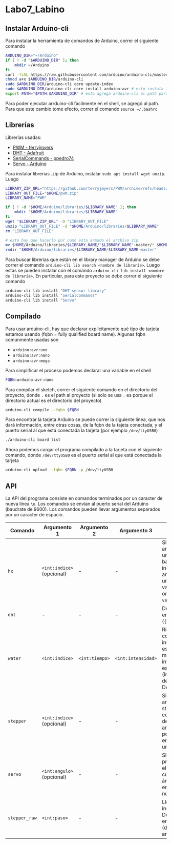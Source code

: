 # Labo7_Labino

## Instalar Arduino-cli

Para instalar la herramienta de comandos de Arduino, correr el siguiente comando

```bash
ARDUINO_DIR="~/Arduino"
if [ ! -d "$ARDUINO_DIR" ]; then
    mkdir ~/Arduino
fi
curl -fsSL https://raw.githubusercontent.com/arduino/arduino-cli/master/install.sh | BINDIR=$ARDUINO_DIR sh
chmod a+x $ARDUINO_DIR/arduino-cli
sudo $ARDUINO_DIR/arduino-cli core update-index
sudo $ARDUINO_DIR/arduino-cli core install arduino:avr # esto instala las toolchains para las tarjetas arduino avr
export PATH="$PATH:$ARDUINO_DIR" # esto agrega arduino-cli al path para poder llamarlo con el comando arduino-cli
```

Para poder ejecutar arrduino-cli facilmente en el shell, se agregó al path. Para que este cambio tome efecto, correr el comando ```source ~/.bashrc```

## Librerías

Librerías usadas:
- [PWM - terryjmyers](https://github.com/terryjmyers/PWM)
- [DHT - Adafruit](https://github.com/adafruit/DHT-sensor-library)
- [SerialCommands - ppedro74](https://github.com/ppedro74/Arduino-SerialCommands)
- [Servo - Arduino](https://github.com/arduino-libraries/Servo)

Para instalar librerias .zip de Arduino, instalar ```sudo apt install wget unzip```. Luego

```bash
LIBRARY_ZIP_URL="https://github.com/terryjmyers/PWM/archive/refs/heads/master.zip"
LIBRARY_OUT_FILE="$HOME/pwm.zip"
LIBRARY_NAME="PWM"

if [ ! -d "$HOME/Arduino/libraries/$LIBRARY_NAME" ]; then
    mkdir "$HOME/Arduino/libraries/$LIBRARY_NAME"
fi
wget "$LIBRARY_ZIP_URL" -O "LIBRARY_OUT_FILE"
unzip "LIBRARY_OUT_FILE" -d "$HOME/Arduino/libraries/$LIBRARY_NAME"
rm "LIBRARY_OUT_FILE"

# esto hay que hacerlo por como esta armado el archivo zip
mv $HOME/Arduino/libraries/$LIBRARY_NAME/"$LIBRARY_NAME"-master/* $HOME/Arduino/libraries/"$LIBRARY_NAME"
rmdir "$HOME/Arduino/libraries/$LIBRARY_NAME/$LIBRARY_NAME-master"
```

Para buscar librerías que están en el library manager de Arduino se debe correr el comando ```arduino-cli lib search <nombre de libraría>```. Luego estas se pueden instalar con el comando ```arduino-cli lib install <nombre de libraría>```. En particular, para este proyecto se debe correr el siguiente comando

```bash
arduino-cli lib install "DHT sensor library"
arduino-cli lib install "SerialCommands"
arduino-cli lib install "Servo"
```

## Compilado

Para usar arduino-cli, hay que declarar explícitamente qué tipo de tarjeta estamos usando (fqbn = fully qualified board name). Algunas fqbn comúnmente usadas son

- ```arduino:avr:uno```
- ```arduino:avr:nano```
- ```arduino:avr:mega```

Para simplificar el proceso podemos declarar una variable en el shell

```bash
FQBN=arduino:avr:nano
```

Para compilar el sketch, correr el siguiente comando en el directorio del proyecto, donde ```.``` es el path al proyecto (si solo se usa ```.``` es porque el directorio actual es el directorio del proyecto)

```bash
arduino-cli compile --fqbn $FQBN .
```

Para encontrar la tarjeta Arduino se puede correr la siguiente linea, que nos dará información, entre otras cosas, de la fqbn de la tajeta conectada, y el puerto serial al que está conectada la tarjeta (por ejemplo ```/dev/ttyUSB0```)

```bash
./arduino-cli board list
```

Ahora podemos cargar el programa compilado a la tarjeta con el siguiente comando, donde ```/dev/ttyUSB0``` es el puerto serial al que está conectada la tarjeta

```bash
arduino-cli upload --fqbn $FQBN -p /dev/ttyUSB0
```

## API

La API del programa consiste en comandos terminados por un caracter de nueva línea ```\n```. Los comandos se envían al puerto serial del Arduino (baudrate de 9600). Los comandos pueden llevar argumentos separados por un caracter de espacio.

|Comando|Argumento 1|Argumento 2|Argumento 3|Respuesta|
|---|---|---|---|---|
|```hx```|```<int:indice>``` (opcional)|-|-|Si se proporciona el argumento indice, devuelve un int con el valor de la balanza correspondiente al indice. Si no se proporcionan argumentos, se devolverá una lista con todos los valores de acda balanza, en orden (```[valor1, valor2, valor3, ...]```)|
|```dht```|-|-|-|Devuelve los datos del DHT en formato JSON (```{"hum":12.34,"temp":56.78}```)|
|```water```|```<int:indice>```|```<int:tiempo>```|```<int:intensidad>```|Riega en la posición correspondiente con el indice, durante el tiempo especificado en tiempo (en milisegundos), con la intensidad de la bomba especificada en intensidad (intensidad va de 1% a 100% de la potencia total). Devuelve el texto "OK"|
|```stepper```|```<int:indice>``` (opcional)|-|-|Si se proporciona el argumento indice, lleva el stepper a la posición correspondiente a la posición del índice nidicado. Con o sin argumentos, devuelve la posición en pasos en que se encuentra el stepper como un número entero|
|```servo```|```<int:angulo>```(opcional)|-|-|Similar a ```stepper```. Si se proporciona un ángulo, lleva el servo a dicho ángulo. En cualquier caso devuelve el ángulo final en el que se encuentra el servo como un número entero|
|```stepper_raw```|```<int:paso>```|-|-|Lleva el stepper al paso indicado en el argumento. Devuelve el paso en el que se encuentra el stepper al final (debería coincidir con el argumento)|


